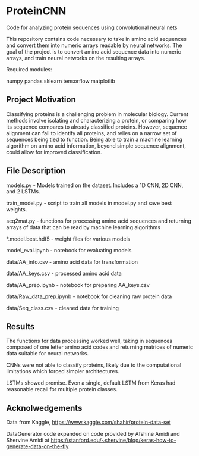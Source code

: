 # ProteinCNN
Code for analyzing protein sequences using convolutional neural nets 

This repository contains code necessary to take in amino
acid sequences and convert them into numeric arrays readable
by neural networks. The goal of the project is to convert amino acid 
sequence data into numeric arrays, and train neural networks on
the resulting arrays. 

Required modules:

numpy
pandas
sklearn
tensorflow
matplotlib

## Project Motivation

Classifying proteins is a challenging problem in molecular biology.
Current methods involve isolating and characterizing a protein,
or comparing how its sequence compares to already classified
proteins. However, sequence alignment can fail to identify all
proteins, and relies on a narrow set of sequences being tied to
function. Being able to train a machine learning algorithm
on amino acid information, beyond simple sequence alignment,
could allow for improved classification.

## File Description

models.py - Models trained on the dataset. Includes a 1D CNN, 2D CNN, and 2 LSTMs.

train_model.py - script to train all models in model.py and save
best weights.

seq2mat.py - functions for processing amino acid sequences and returning arrays of data that can be read by machine learning
algorithms

\*.model.best.hdf5 - weight files for various models

model_eval.ipynb - notebook for evaluating models

data/AA_info.csv - amino acid data for transformation

data/AA_keys.csv - processed amino acid data

data/AA_prep.ipynb - notebook for preparing AA_keys.csv

data/Raw_data_prep.ipynb - notebook for cleaning raw protein data

data/Seq_class.csv - cleaned data for training

## Results

The functions for data processing worked well, taking in sequences
composed of one letter amino acid codes and returning matrices
of numeric data suitable for neural networks.

CNNs were not able to classify proteins, likely due to the
computational limitations which forced simpler architectures.

LSTMs showed promise. Even a single, default LSTM from Keras
had reasonable recall for multiple protein classes.

## Acknolwedgements

Data from Kaggle, https://www.kaggle.com/shahir/protein-data-set

DataGenerator code expanded on code provided by Afshine Amidi and Shervine Amidi at https://stanford.edu/~shervine/blog/keras-how-to-generate-data-on-the-fly

